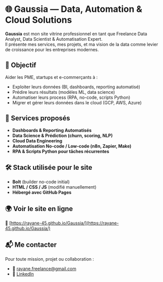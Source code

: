 # 🌐 Gaussia — Data, Automation & Cloud Solutions

**Gaussia** est mon site vitrine professionnel en tant que Freelance Data Analyst, Data Scientist & Automatisation Expert.  
Il présente mes services, mes projets, et ma vision de la data comme levier de croissance pour les entreprises modernes.



## 🚀 Objectif

Aider les PME, startups et e-commerçants à :
- Exploiter leurs données (BI, dashboards, reporting automatisé)
- Prédire leurs résultats (modèles ML, data science)
- Automatiser leurs process (RPA, no-code, scripts Python)
- Migrer et gérer leurs données dans le cloud (GCP, AWS, Azure)



## 🧠 Services proposés

- **Dashboards & Reporting Automatisés**  
- **Data Science & Prédiction (churn, scoring, NLP)**  
- **Cloud Data Engineering**  
- **Automatisation No-code / Low-code (n8n, Zapier, Make)**  
- **RPA & Scripts Python pour tâches récurrentes**



## 🛠️ Stack utilisée pour le site

- **Bolt** (builder no-code initial)
- **HTML / CSS / JS** (modifié manuellement)
- **Hébergé avec GitHub Pages**



## 🌍 Voir le site en ligne

🔗 [https://rayane-45.github.io/Gaussia/](https://rayane-45.github.io/Gaussia/)



## 📬 Me contacter

Pour toute mission, projet ou collaboration :
- 📧 rayane.freelance@gmail.com
- 💼 [LinkedIn](https://www.linkedin.com/in/ton-lien-linkedin)





